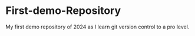 # First-demo-Repository
My first demo repository of 2024 as I learn git version control to a pro level.

